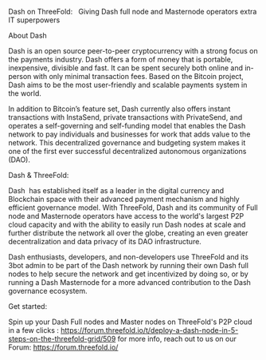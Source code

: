 Dash on ThreeFold:  
Giving Dash full node and Masternode operators extra IT superpowers 


About Dash 

Dash is an open source peer-to-peer cryptocurrency with a strong focus on the payments industry. Dash offers a form of money that is portable, inexpensive, divisible and fast. It can be spent securely both online and in-person with only minimal transaction fees. Based on the Bitcoin project, Dash aims to be the most user-friendly and scalable payments system in the world.

In addition to Bitcoin’s feature set, Dash currently also offers instant transactions with InstaSend, private transactions with PrivateSend, and operates a self-governing and self-funding model that enables the Dash network to pay individuals and businesses for work that adds value to the network. This decentralized governance and budgeting system makes it one of the first ever successful decentralized autonomous organizations (DAO).

Dash & ThreeFold: 

Dash  has established itself as a leader in the digital currency and Blockchain space with their advanced payment mechanism and highly efficient governance model. With ThreeFold, Dash and its community of Full node and Masternode operators have access to the world's largest P2P cloud capacity and with the ability to easily run Dash nodes at scale and further distribute the network all over the globe, creating an even greater decentralization and data privacy of its DAO infrastructure.

Dash enthusiasts, developers, and non-developers use ThreeFold and its 3bot admin to be part of the Dash network by running their own Dash full nodes to help secure the network and get incentivized by doing so, or by running a Dash Masternode for a more advanced contribution to the Dash governance ecosystem. 

Get started: 

Spin up your Dash Full nodes and Master nodes on ThreeFold's P2P cloud in a few clicks : https://forum.threefold.io/t/deploy-a-dash-node-in-5-steps-on-the-threefold-grid/509
for more info, reach out to us on our Forum: https://forum.threefold.io/
